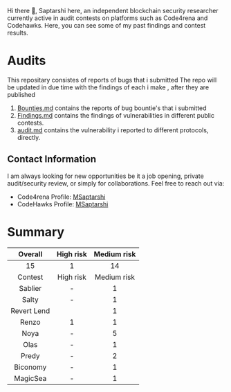 
Hi there 👋, Saptarshi here, an independent blockchain security researcher currently active in audit contests on platforms such as Code4rena and Codehawks. Here, you can see some of my past findings and contest results.



# Audits
This repositary consistes of reports of bugs that i submitted
The repo will be updated in due time with the findings of each i make , after they are published

1. [Bounties.md](https://github.com/Saptarshi1010/Audits/blob/main/bounties.md) contains the reports of bug bountie's that i submitted
2. [Findings.md](https://github.com/Saptarshi1010/Audits/blob/main/findings.md) contains the findings of vulnerabilities in different public contests.
4. [audit.md](https://github.com/Saptarshi1010/Audits/blob/main/audit.md) contains the vulnerability i reported to different protocols, directly.



   
## Contact Information
I am always looking for new opportunities be it a job opening, private audit/security review, or simply for collaborations. Feel free to reach out via:
 - Code4rena Profile: [MSaptarshi](https://code4rena.com/@MSaptarshi)
 - CodeHawks Profile: [MSaptarshi](https://www.codehawks.com/profile/clo5qv6340012l908bg06iu1w)

# Summary 
| Overall | High risk | Medium risk |
|:--:|:--:|:--:|
| 15  | 1  |  14 |  
| Contest | High risk | Medium risk | Ranking | Security report |
| Sablier | - | 1 | - |[Report](https://codehawks.cyfrin.io/c/2024-05-Sablier/s/clwti4umh000g127d7xby43xe) |
| Salty | - | 1 |  | [Report](https://github.com/code-423n4/2024-01-salty-findings/issues/784) |
| Revert Lend |  | 1 | | [Report](https://github.com/code-423n4/2024-03-revert-lend-findings/issues/175) |
| Renzo | 1 | 1 | - |[H](https://github.com/code-423n4/2024-04-renzo-findings/issues/484), [M](https://github.com/code-423n4/2024-04-renzo-findings/issues/326) |
| Noya | - | 5 | - |[not yet public](....) |
| Olas | - | 1 | - |[not yet public](...)| 
| Predy  | - | 2  | - |[not yet public](....)|
| Biconomy | - | 1 | - | [Report](https://codehawks.cyfrin.io/c/2024-07-biconomy/s/clydxokc20009s0uq38nw9vrh)
| MagicSea | - | 1 | - | [Report]()

